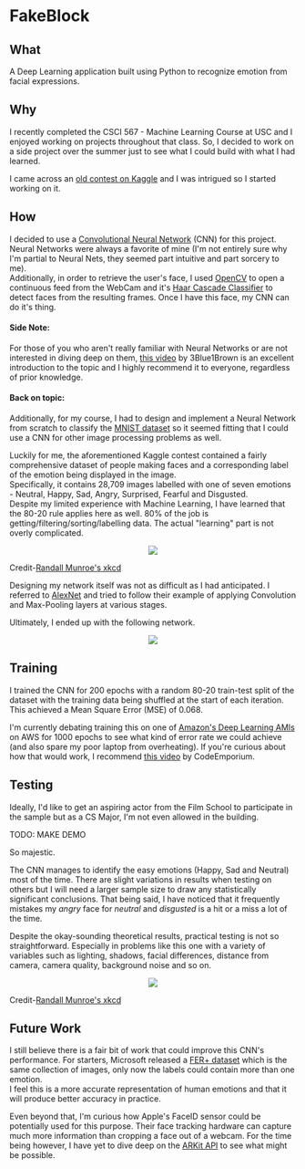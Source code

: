 # FakeBlock

## What
A Deep Learning application built using Python to recognize emotion from facial expressions.

## Why
I recently completed the CSCI 567 - Machine Learning Course at USC and I enjoyed working on projects throughout that class. 
So, I decided to work on a side project over the summer just to see what I could build with what I had learned.

I came across an [old contest on Kaggle](https://www.kaggle.com/c/challenges-in-representation-learning-facial-expression-recognition-challenge/data) and I was intrigued so I started working on it.

## How
I decided to use a [Convolutional Neural Network](http://cs231n.github.io/convolutional-networks/) (CNN) for this project. Neural Networks were always a favorite of mine (I'm not entirely sure why I'm partial to Neural Nets, they seemed part intuitive and part sorcery to me).  
Additionally, in order to retrieve the user's face, I used [OpenCV](https://opencv.org/) to open a continuous feed from the WebCam and it's [Haar Cascade Classifier](https://docs.opencv.org/3.3.1/d7/d8b/tutorial_py_face_detection.html) to detect faces from the resulting frames.
Once I have this face, my CNN can do it's thing.

#### Side Note:
For those of you who aren't really familiar with Neural Networks or are not interested in diving deep on them, [this video](https://www.youtube.com/watch?v=aircAruvnKk) by 3Blue1Brown is an excellent introduction to the topic and I highly recommend it to everyone, regardless of prior knowledge.

#### Back on topic:
Additionally, for my course, I had to design and implement a Neural Network from scratch to classify the [MNIST dataset](http://yann.lecun.com/exdb/mnist/) so it seemed fitting that I could use a CNN for other image processing problems as well.

Luckily for me, the aforementioned Kaggle contest contained a fairly comprehensive dataset of people making faces and a corresponding label of the emotion being displayed in the image.  
Specifically, it contains 28,709 images labelled with one of seven emotions - Neutral, Happy, Sad, Angry, Surprised, Fearful and Disgusted.   
Despite my limited experience with Machine Learning, I have learned that the 80-20 rule applies here as well. 80% of the job is getting/filtering/sorting/labelling data. The actual "learning" part is not overly complicated.

<p align="center">
  <img src ="https://imgs.xkcd.com/comics/machine_learning.png" />
</p>

Credit-[Randall Munroe's xkcd](https://xkcd.com/1425)

Designing my network itself was not as difficult as I had anticipated. I referred to [AlexNet](https://papers.nips.cc/paper/4824-imagenet-classification-with-deep-convolutional-neural-networks.pdf) and tried to follow their example of applying Convolution and Max-Pooling layers at various stages.  
  
Ultimately, I ended up with the following network.

<p align="center">
  <img src ="https://drive.google.com/uc?id=1PAP15NnHnsPqW2Il4RmZCJD09Kq4CkQY" />
</p>

## Training
I trained the CNN for 200 epochs with a random 80-20 train-test split of the dataset with the training data being shuffled at the start of each iteration. This achieved a Mean Square Error (MSE) of 0.068.  
   
I'm currently debating training this on one of [Amazon's Deep Learning AMIs](https://aws.amazon.com/machine-learning/amis/) on AWS for 1000 epochs to see what kind of error rate we could achieve (and also spare my poor laptop from overheating). If you're curious about how that would work, I recommend [this video](https://www.youtube.com/watch?v=pK-LYoRwp-k) by CodeEmporium.

## Testing
Ideally, I'd like to get an aspiring actor from the Film School to participate in the sample but as a CS Major, I'm not even allowed in the building.  

TODO: MAKE DEMO

So majestic.  

The CNN manages to identify the easy emotions (Happy, Sad and Neutral) most of the time. There are slight variations in results when testing on others but I will need a larger sample size to draw any statistically significant conclusions. 
That being said, I have noticed that it frequently mistakes my _angry_ face for _neutral_ and _disgusted_ is a hit or a miss a lot of the time.

Despite the okay-sounding theoretical results, practical testing is not so straightforward. Especially in problems like this one with a variety of variables such as lighting, shadows, facial differences, distance from camera, camera quality, background noise and so on.

<p align="center">
  <img src ="https://imgs.xkcd.com/comics/tasks.png" />
</p>

Credit-[Randall Munroe's xkcd](https://xkcd.com/1838/)


## Future Work
I still believe there is a fair bit of work that could improve this CNN's performance. For starters, Microsoft released a [FER+ dataset](https://github.com/Microsoft/FERPlus) which is the same collection of images, only now the labels could contain more than one emotion.  
I feel this is a more accurate representation of human emotions and that it will produce better accuracy in practice.

Even beyond that, I'm curious how Apple's FaceID sensor could be potentially used for this purpose. Their face tracking hardware can capture much more information than cropping a face out of a webcam. For the time being however, I have yet to dive deep on the [ARKit API](https://developer.apple.com/documentation/arkit/creating_face_based_ar_experiences) to see what might be possible.
